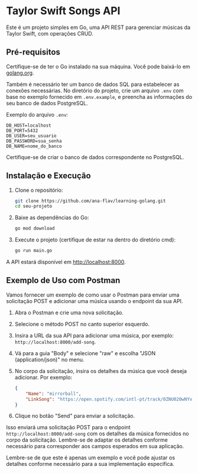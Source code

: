 # Taylor Swift Songs API

Este é um projeto simples em Go, uma API REST para gerenciar músicas da Taylor Swift, com operações CRUD.

## Pré-requisitos

Certifique-se de ter o Go instalado na sua máquina. Você pode baixá-lo em [golang.org](https://golang.org/).

Também é necessário ter um banco de dados SQL para estabelecer as conexões necessárias. No diretório do projeto, crie um arquivo `.env` com base no exemplo fornecido em `.env.example`, e preencha as informações do seu banco de dados PostgreSQL.

Exemplo do arquivo `.env`:

```env
DB_HOST=localhost
DB_PORT=5432
DB_USER=seu_usuario
DB_PASSWORD=sua_senha
DB_NAME=nome_do_banco
```

Certifique-se de criar o banco de dados correspondente no PostgreSQL.

## Instalação e Execução

1. Clone o repositório:

    ```bash
    git clone https://github.com/ana-flav/learning-golang.git
    cd seu-projeto
    ```

2. Baixe as dependências do Go:

    ```bash
    go mod download
    ```

3. Execute o projeto (certifique de estar na dentro do diretório cmd):

    ```bash
    go run main.go
    ```

A API estará disponível em [http://localhost:8000](http://localhost:8000).

## Exemplo de Uso com Postman

Vamos fornecer um exemplo de como usar o Postman para enviar uma solicitação POST e adicionar uma música usando o endpoint da sua API.

1. Abra o Postman e crie uma nova solicitação.

2. Selecione o método POST no canto superior esquerdo.

3. Insira a URL da sua API para adicionar uma música, por exemplo: `http://localhost:8000/add-song`.

4. Vá para a guia "Body" e selecione "raw" e escolha "JSON (application/json)" no menu.

5. No corpo da solicitação, insira os detalhes da música que você deseja adicionar. Por exemplo:

    ```json
    {
        "Name": "mirrorball",
        "LinkSong": "https://open.spotify.com/intl-pt/track/0ZNU020wNYvgW84iljPkPP?si=20728167f34247c4"
    }
    ```

6. Clique no botão "Send" para enviar a solicitação.

Isso enviará uma solicitação POST para o endpoint `http://localhost:8000/add-song` com os detalhes da música fornecidos no corpo da solicitação. Lembre-se de adaptar os detalhes conforme necessário para corresponder aos campos esperados em sua aplicação.

Lembre-se de que este é apenas um exemplo e você pode ajustar os detalhes conforme necessário para a sua implementação específica.